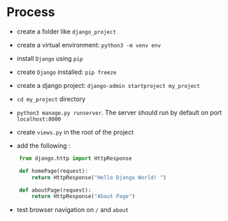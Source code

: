 # Process

- create a folder like `django_project`
- create a virtual environment: `python3 -m venv env`
- install `Django` using `pip`
- create `Django` installed: `pip freeze`
- create a django project: `django-admin startproject my_project`
- `cd my_project` directory
- `python3 manage.py runserver`. The server should run by default on port `localhost:8000`
- create `views.py` in the root of the project

- add the following :

```python
    from django.http import HttpResponse

    def homePage(request):
        return HttpResponse("Hello Django World! ")

    def aboutPage(request):
        return HttpResponse("About Page")
```

- test browser navigation on `/` and `about`
